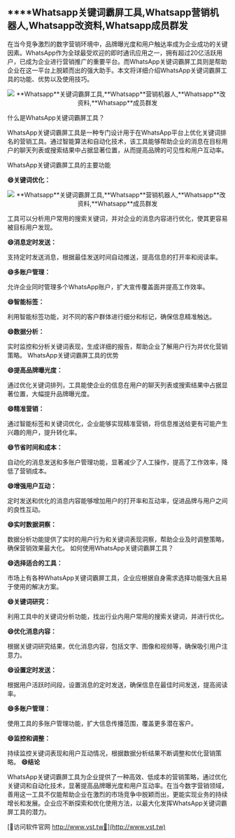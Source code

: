## ****Whatsapp**关键词霸屏工具,**Whatsapp**营销机器人,**Whatsapp**改资料,**Whatsapp**成员群发**

在当今竞争激烈的数字营销环境中，品牌曝光度和用户触达率成为企业成功的关键因素。WhatsApp作为全球最受欢迎的即时通讯应用之一，拥有超过20亿活跃用户，已成为企业进行营销推广的重要平台。而WhatsApp关键词霸屏工具则是帮助企业在这一平台上脱颖而出的强大助手。本文将详细介绍WhatsApp关键词霸屏工具的功能、优势以及使用技巧。

 <center><img src="https://vst.tw/MP4/tuiguang/png/1.png" alt="**Whatsapp**关键词霸屏工具,**Whatsapp**营销机器人,**Whatsapp**改资料,**Whatsapp**成员群发"></center>

什么是WhatsApp关键词霸屏工具？

WhatsApp关键词霸屏工具是一种专门设计用于在WhatsApp平台上优化关键词排名的营销工具。通过智能算法和自动化技术，该工具能够帮助企业的消息在目标用户的聊天列表或搜索结果中占据显著位置，从而提高品牌的可见性和用户互动率。

WhatsApp关键词霸屏工具的主要功能

**😄关键词优化：**

 <center><img src="https://vst.tw/MP4/tuiguang/png/2.png" alt="**Whatsapp**关键词霸屏工具,**Whatsapp**营销机器人,**Whatsapp**改资料,**Whatsapp**成员群发"></center>

工具可以分析用户常用的搜索关键词，并对企业的消息内容进行优化，使其更容易被目标用户发现。

**😄消息定时发送：**

支持定时发送消息，根据最佳发送时间自动推送，提高信息的打开率和阅读率。

**😄多账户管理：**

允许企业同时管理多个WhatsApp账户，扩大宣传覆盖面并提高工作效率。

**😄智能标签：**

利用智能标签功能，对不同的客户群体进行细分和标记，确保信息精准触达。

**😄数据分析：**

实时监控和分析关键词表现，生成详细的报告，帮助企业了解用户行为并优化营销策略。
WhatsApp关键词霸屏工具的优势

**😄提高品牌曝光度：**

通过优化关键词排列，工具能使企业的信息在用户的聊天列表或搜索结果中占据显著位置，大幅提升品牌曝光度。

**😄精准营销：**

通过智能标签和关键词优化，企业能够实现精准营销，将信息推送给更有可能产生兴趣的用户，提升转化率。

**😄节省时间和成本：**

自动化的消息发送和多账户管理功能，显著减少了人工操作，提高了工作效率，降低了营销成本。

**😄增强用户互动：**

定时发送和优化的消息内容能够增加用户的打开率和互动率，促进品牌与用户之间的良性互动。

**😄实时数据洞察：**

数据分析功能提供了实时的用户行为和关键词表现洞察，帮助企业及时调整策略，确保营销效果最大化。
如何使用WhatsApp关键词霸屏工具？

**😄选择适合的工具：**

市场上有各种WhatsApp关键词霸屏工具，企业应根据自身需求选择功能强大且易于使用的解决方案。

**😄关键词研究：**

利用工具中的关键词分析功能，找出行业内用户常用的搜索关键词，并进行优化。

**😄优化消息内容：**

根据关键词研究结果，优化消息内容，包括文字、图像和视频等，确保吸引用户注意力。

**😄设置定时发送：**

根据用户活跃时间段，设置消息的定时发送，确保信息在最佳时间发送，提高阅读率。

**😄多账户管理：**

使用工具的多账户管理功能，扩大信息传播范围，覆盖更多潜在客户。

**😄监控和调整：**

持续监控关键词表现和用户互动情况，根据数据分析结果不断调整和优化营销策略。
**😄结论**

WhatsApp关键词霸屏工具为企业提供了一种高效、低成本的营销策略，通过优化关键词和自动化技术，显著提高品牌曝光度和用户互动率。在当今数字营销领域，善用这一工具不仅能帮助企业在激烈的市场竞争中脱颖而出，更能实现业务的持续增长和发展。企业应不断探索和优化使用方法，以最大化发挥WhatsApp关键词霸屏工具的潜力。


[👻访问软件官网 http://www.vst.tw👻](http://www.vst.tw)

